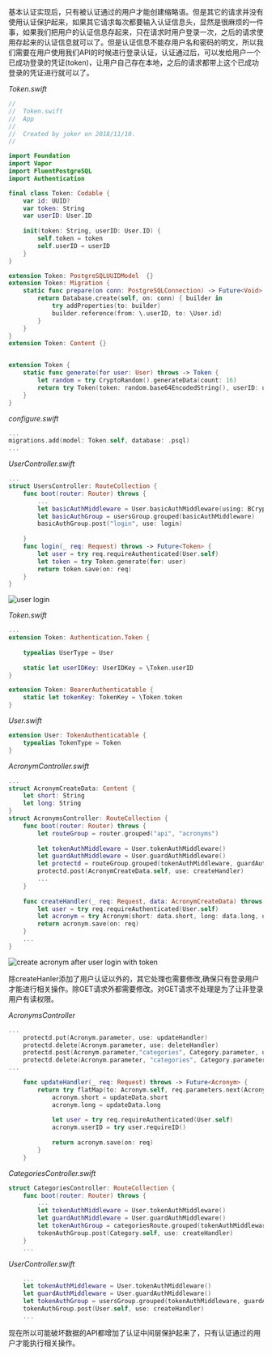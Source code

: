 基本认证实现后，只有被认证通过的用户才能创建缩略语。但是其它的请求并没有使用认证保护起来，如果其它请求每次都要输入认证信息头，显然是很麻烦的一件事，如果我们把用户的认证信息存起来，只在请求时用户登录一次，之后的请求使用存起来的认证信息就可以了。但是认证信息不能存用户名和密码的明文，所以我们需要在用户使用我们API的时候进行登录认证，认证通过后，可以发给用户一个已成功登录的凭证(token)，让用户自己存在本地，之后的请求都带上这个已成功登录的凭证进行就可以了。

*Token.swift*
```swift
//
//  Token.swift
//  App
//
//  Created by joker on 2018/11/10.
//

import Foundation
import Vapor
import FluentPostgreSQL
import Authentication

final class Token: Codable {
    var id: UUID?
    var token: String
    var userID: User.ID
    
    init(token: String, userID: User.ID) {
        self.token = token
        self.userID = userID
    }
}

extension Token: PostgreSQLUUIDModel  {}
extension Token: Migration {
    static func prepare(on conn: PostgreSQLConnection) -> Future<Void> {
        return Database.create(self, on: conn) { builder in
            try addProperties(to: builder)
            builder.reference(from: \.userID, to: \User.id)
        }
    }
}
extension Token: Content {}


extension Token {
    static func generate(for user: User) throws -> Token {
        let random = try CryptoRandom().generateData(count: 16)
        return try Token(token: random.base64EncodedString(), userID: user.requireID())
    }
}
```

*configure.swift*
```swift
...
migrations.add(model: Token.self, database: .psql)
...
```

*UserController.swift*
```swift
...
struct UsersController: RouteCollection {
    func boot(router: Router) throws {
        ...    
        let basicAuthMiddleware = User.basicAuthMiddleware(using: BCryptDigest())
        let basicAuthGroup = usersGroup.grouped(basicAuthMiddleware)
        basicAuthGroup.post("login", use: login)
        
    }
    func login(_ req: Request) throws -> Future<Token> {
        let user = try req.requireAuthenticated(User.self)
        let token = try Token.generate(for: user)
        return token.save(on: req)
    }
}
```

![user login](/assets/user-login.png)

*Token.swift*
```swift
...
extension Token: Authentication.Token {
    
    typealias UserType = User
    
    static let userIDKey: UserIDKey = \Token.userID
}

extension Token: BearerAuthenticatable {
    static let tokenKey: TokenKey = \Token.token
}
```
*User.swift*
```swift
extension User: TokenAuthenticatable {
    typealias TokenType = Token
}
```

*AcronymController.swift*
```swift
...
struct AcronymCreateData: Content {
    let short: String
    let long: String
}
struct AcronymsController: RouteCollection {
    func boot(router: Router) throws {
        let routeGroup = router.grouped("api", "acronyms")
        
        let tokenAuthMiddleware = User.tokenAuthMiddleware()
        let guardAuthMiddleware = User.guardAuthMiddleware()
        let protectd = routeGroup.grouped(tokenAuthMiddleware, guardAuthMiddleware)
        protectd.post(AcronymCreateData.self, use: createHandler)
        ...
    }
    
    func createHandler(_ req: Request, data: AcronymCreateData) throws -> Future<Acronym> {
        let user = try req.requireAuthenticated(User.self)
        let acronym = try Acronym(short: data.short, long: data.long, userID: user.requireID())
        return acronym.save(on: req)
    }
    ...
}
```

![create acronym after user login with token](/assets/create-acronyms-after-user-login.png)

除createHanler添加了用户认证以外的，其它处理也需要修改,确保只有登录用户才能进行相关操作。除GET请求外都需要修改。对GET请求不处理是为了让非登录用户有读权限。

*AcronymsController*
```swift
...
    protectd.put(Acronym.parameter, use: updateHandler)
    protectd.delete(Acronym.parameter, use: deleteHandler)
    protectd.post(Acronym.parameter,"categories", Category.parameter, use: addCategoriesHandler)
    protectd.delete(Acronym.parameter, "categories", Category.parameter, use: removeCategoriesHandler)
...

    func updateHandler(_ req: Request) throws -> Future<Acronym> {
        return try flatMap(to: Acronym.self, req.parameters.next(Acronym.self), req.content.decode(AcronymCreateData.self)) { (acronym, updateData) -> Future<Acronym> in
            acronym.short = updateData.short
            acronym.long = updateData.long
            
            let user = try req.requireAuthenticated(User.self)
            acronym.userID = try user.requireID()
            
            return acronym.save(on: req)
        }
    }
```

*CategoriesController.swift*
```swift
struct CategoriesController: RouteCollection {
    func boot(router: Router) throws {
        ...
        let tokenAuthMiddleware = User.tokenAuthMiddleware()
        let guardAuthMiddleware = User.guardAuthMiddleware()
        let tokenAuthGroup = categoriesRoute.grouped(tokenAuthMiddleware, guardAuthMiddleware)
        tokenAuthGroup.post(Category.self, use: createHandler)
    }
    ...
```

*UserController.swift*
```swift
    ...
    let tokenAuthMiddleware = User.tokenAuthMiddleware()
    let guardAuthMiddleware = User.guardAuthMiddleware()
    let tokenAuthGroup = usersGroup.grouped(tokenAuthMiddleware, guardAuthMiddleware)
    tokenAuthGroup.post(User.self, use: createHandler)
    ...
```

现在所以可能破坏数据的API都增加了认证中间层保护起来了，只有认证通过的用户才能执行相关操作。
